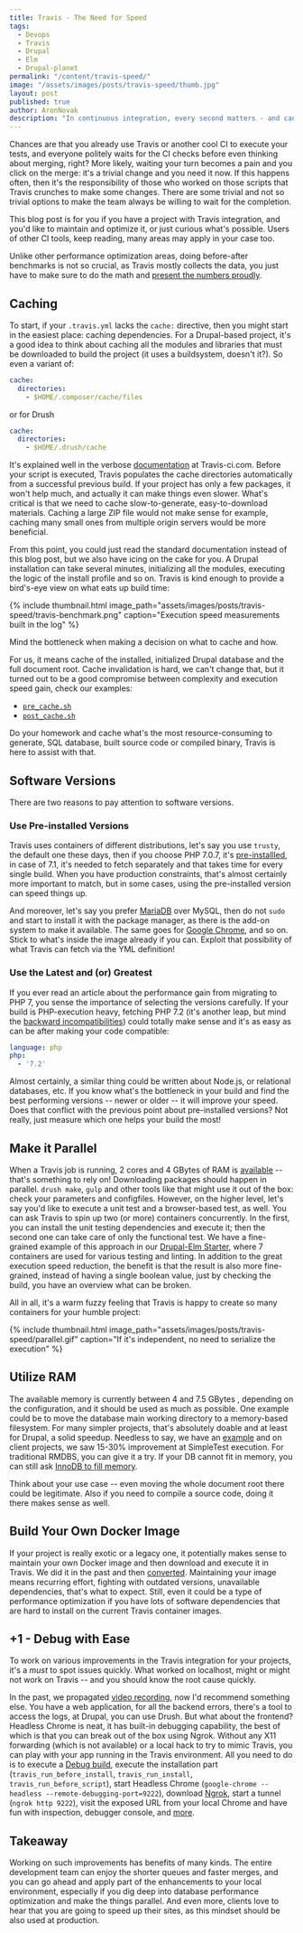 ```yaml
---
title: Travis - The Need for Speed
tags:
  - Devops
  - Travis
  - Drupal
  - Elm
  - Drupal-planet
permalink: "/content/travis-speed/"
image: "/assets/images/posts/travis-speed/thumb.jpg"
layout: post
published: true
author: AronNovak
description: "In continuous integration, every second matters - and can even save a hasty merge. Explore ways to fine-tune Travis so that it hums along for your team."
---
```



Chances are that you already use Travis or another cool CI to execute your tests, and everyone politely waits for the CI checks before even thinking about merging, right? More likely, waiting your turn becomes a pain and you click on the merge: it's a trivial change and you need it now. If this happens often, then it's the responsibility of those who worked on those scripts that Travis crunches to make some changes. There are some trivial and not so trivial options to make the team always be willing to wait for the completion.

This blog post is for you if you have a project with Travis integration, and you'd like to maintain and optimize it, or just curious what's possible. Users of other CI tools, keep reading, many areas may apply in your case too.

Unlike other performance optimization areas, doing before-after benchmarks is not so crucial, as Travis mostly collects the data, you just have to make sure to do the math and [present the numbers proudly](https://github.com/Gizra/drupal-elm-starter/pull/171#issuecomment-334493419).

## Caching

To start, if your `.travis.yml` lacks the `cache:` directive, then you might start in the easiest place: caching dependencies. For a Drupal-based project, it's a good idea to think about caching all the modules and libraries that must be downloaded to build the project (it uses a buildsystem, doesn't it?). So even a variant of:

```yml
cache:
  directories:
    - $HOME/.composer/cache/files
```

or for Drush

```yml
cache:
  directories:
    - $HOME/.drush/cache
```

It's explained well in the verbose [documentation](https://docs.travis-ci.com/user/caching) at Travis-ci.com. Before your script is executed, Travis populates the cache directories automatically from a successful previous build. If your project has only a few packages, it won't help much, and actually it can make things even slower. What's critical is that we need to cache slow-to-generate, easy-to-download materials. Caching a large ZIP file would not make sense for example, caching many small ones from multiple origin servers would be more beneficial.

From this point, you could just read the standard documentation instead of this blog post, but we also have icing on the cake for you. A Drupal installation can take several minutes, initializing all the modules, executing the logic of the install profile and so on. Travis is kind enough to provide a bird's-eye view on what eats up build time:

{% include thumbnail.html image_path="assets/images/posts/travis-speed/travis-benchmark.png" caption="Execution speed measurements built in the log" %}

Mind the bottleneck when making a decision on what to cache and how.

For us, it means cache of the installed, initialized Drupal database and the full document root. Cache invalidation is hard, we can't change that, but it turned out to be a good compromise between complexity and execution speed gain, check our examples:
 - [`pre_cache.sh`](https://github.com/Gizra/drupal-elm-starter/blob/master/ci-scripts/pre_cache.sh)
 - [`post_cache.sh`](https://github.com/Gizra/drupal-elm-starter/blob/master/ci-scripts/post_cache.sh)

Do your homework and cache what's the most resource-consuming to generate, SQL database, built source code or compiled binary, Travis is here to assist with that.

## Software Versions

There are two reasons to pay attention to software versions.

### Use Pre-installed Versions
Travis uses containers of different distributions, let's say you use `trusty`, the default one these days, then if you choose   PHP 7.0.7, it's [pre-installled](https://docs.travis-ci.com/user/reference/trusty/#PHP-images), in case of 7.1, it's needed to fetch separately and that takes time for every single build. When you have production constraints, that's almost certainly more important to match, but in some cases, using the pre-installed version can speed things up.

And moreover, let's say you prefer [MariaDB](https://docs.travis-ci.com/user/database-setup/#MariaDB) over MySQL, then do not `sudo` and start to install it with the package manager, as there is the add-on system to make it available. The same goes for [Google Chrome](https://docs.travis-ci.com/user/chrome), and so on.
Stick to what's inside the image already if you can.  Exploit that possibility of what Travis can fetch via the YML definition!

### Use the Latest and (or) Greatest

If you ever read an article about the performance gain from migrating to PHP 7, you sense the importance of selecting the versions carefully. If your build is PHP-execution heavy, fetching PHP 7.2 (it's another leap, but mind the [backward incompatibilities](http://php.net/manual/en/migration72.incompatible.php)) could totally make sense and it's as easy as can be after making your code compatible:

```yml
language: php
php:
  - '7.2'
```

Almost certainly, a similar thing could be written about Node.js, or relational databases, etc. If you know what's the bottleneck in your build and find the best performing versions -- newer or older -- it will improve your speed. Does that conflict with the previous point about pre-installed versions? Not really, just measure which one helps your build the most!

## Make it Parallel

When a Travis job is running, 2 cores and 4 GBytes of RAM is [available](https://docs.travis-ci.com/user/reference/overview/#Virtualization-environments) -- that's something to rely on! Downloading packages should happen in parallel. `drush make`, `gulp` and other tools like that might use it out of the box: check your parameters and configfiles. However, on the higher level, let's say you'd like to execute a unit test and a browser-based test, as well. You can ask Travis to spin up two (or more) containers concurrently. In the first, you can install the unit testing dependencies and execute it; then the second one can take care of only the functional test. We have a fine-grained example of this approach in our [Drupal-Elm Starter](https://github.com/Gizra/drupal-elm-starter/blob/master/.travis.yml#L10), where 7 containers are used for various testing and linting. In addition to the great execution speed reduction, the benefit is that the result is also more fine-grained, instead of having a single boolean value, just by checking the build, you have an overview what can be broken.

All in all, it's a warm fuzzy feeling that Travis is happy to create so many containers for your humble project:

{% include thumbnail.html image_path="assets/images/posts/travis-speed/parallel.gif" caption="If it's independent, no need to serialize the execution" %}

## Utilize RAM

The available memory is currently between 4 and 7.5 GBytes , depending on the configuration, and it should be used as much as possible. One example could be to move the database main working directory to a memory-based filesystem. For many simpler projects, that's absolutely doable and at least for Drupal, a solid speedup. Needless to say, we have an [example](https://github.com/Gizra/drupal-elm-starter/blob/master/ci-scripts/install_server.sh#L13) and on client projects, we saw 15-30% improvement at SimpleTest execution. For traditional RMDBS, you can give it a try. If your DB cannot fit in memory, you can still ask [InnoDB to fill memory](https://www.percona.com/blog/2013/09/20/innodb-performance-optimization-basics-updated/).

Think about your use case -- even moving the whole document root there could be legitimate. Also if you need to compile a source code, doing it there makes sense as well.

## Build Your Own Docker Image

If your project is really exotic or a legacy one, it potentially makes sense to maintain your own Docker image and then download and execute it in Travis. We did it in the past and then [converted](https://github.com/Gizra/drupal-elm-starter/pull/165/files). Maintaining your image means recurring effort, fighting with outdated versions, unavailable dependencies, that's what to expect. Still, even it could be a type of performance optimization if you have lots of software dependencies that are hard to install on the current Travis container images.

## +1 - Debug with Ease

To work on various improvements in the Travis integration for your projects, it's a *must* to spot issues quickly. What worked on localhost, might or might not work on Travis -- and you should know the root cause quickly.

In the past, we propagated [video recording](https://github.com/Gizra/drupal-elm-starter/pull/165/files), now I'd recommend something else. You have a web application, for all the backend errors, there's a tool to access the logs, at Drupal, you can use Drush. But what about the frontend? Headless Chrome is neat, it has built-in debugging capability, the best of which is that you can break out of the box using Ngrok. Without any X11 forwarding (which is not available) or a local hack to try to mimic Travis, you can play with your app running in the Travis environment. All you need to do is to execute a [Debug build](https://github.com/Gizra/drupal-elm-starter/pull/165/files), execute the installation part (`travis_run_before_install`, `travis_run_install`, `travis_run_before_script`), start Headless Chrome (`google-chrome --headless --remote-debugging-port=9222`), download [Ngrok](https://ngrok.com/download), start a tunnel (`ngrok http 9222`), visit the exposed URL from your local Chrome and have fun with inspection, debugger console, and [more](https://chromedevtools.github.io/devtools-protocol/).


## Takeaway

Working on such improvements has benefits of many kinds. The entire development team can enjoy the shorter queues and faster merges, and you can go ahead and apply part of the enhancements to your local environment, especially if you dig deep into database performance optimization and make the things parallel. And even more, clients love to hear that you are going to speed up their sites, as this mindset should be also used at production.
